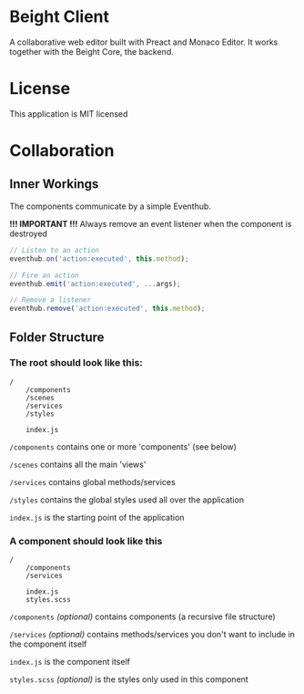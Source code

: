 # Beight Client
A collaborative web editor built with Preact and Monaco Editor.
It works together with the Beight Core, the backend.

# License
This application is MIT licensed

# Collaboration

## Inner Workings

The components communicate by a simple Eventhub.

<b>!!! IMPORTANT !!!</b>
Always remove an event listener when the component is destroyed

```javascript
// Listen to an action
eventhub.on('action:executed', this.method);

// Fire an action
eventhub.emit('action:executed', ...args);

// Remove a listener
eventhub.remove('action:executed', this.method);
```

## Folder Structure

### The root should look like this:

```
/
    /components
    /scenes
    /services
    /styles

    index.js
```

`/components` contains one or more 'components' (see below)

`/scenes` contains all the main 'views'

`/services` contains global methods/services

`/styles` contains the global styles used all over the application

`index.js` is the starting point of the application

### A component should look like this

```
/
    /components
    /services

    index.js
    styles.scss
```

`/components` <i>(optional)</i> contains components (a recursive file structure)

`/services` <i>(optional)</i> contains methods/services you don't want to include in the component itself

`index.js` is the component itself

`styles.scss` <i>(optional)</i> is the styles only used in this component
